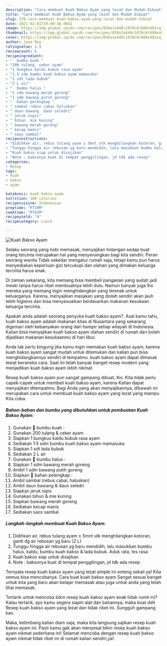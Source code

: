 ```yaml
---
description: "Cara membuat Kuah Bakso Ayam yang lezat dan Mudah Dibuat"
title: "Cara membuat Kuah Bakso Ayam yang lezat dan Mudah Dibuat"
slug: 578-cara-membuat-kuah-bakso-ayam-yang-lezat-dan-mudah-dibuat
date: 2021-02-01T19:40:38.965Z
image: https://img-global.cpcdn.com/recipes/03ba1e440c1078c8/680x482cq70/kuah-bakso-ayam-foto-resep-utama.jpg
thumbnail: https://img-global.cpcdn.com/recipes/03ba1e440c1078c8/680x482cq70/kuah-bakso-ayam-foto-resep-utama.jpg
cover: https://img-global.cpcdn.com/recipes/03ba1e440c1078c8/680x482cq70/kuah-bakso-ayam-foto-resep-utama.jpg
author: Jane Roy
ratingvalue: 3.9
reviewcount: 6
recipeingredient:
- "  bumbu kuah "
- "200 tulang  ceker ayam"
- "1 bungkus kaldu bubuk rasa ayam"
- "1.5 sdm bumbu kuah bakso ayam mamasuka"
- "1 sdt lada bubuk"
- "2 L air"
- "  bumbu halus "
- "1 sdm bawang merah goreng"
- "1 sdm bawang putih goreng"
- "  bahan pelengkap "
- " sambal rebus cabai haluskan"
- " daun bawang  daun seledri"
- " jeruk nipis"
- " bihun  mie kuning"
- " bawang merah goreng"
- " kecap manis"
- " saos sambal"
recipeinstructions:
- "Didihkan air, rebus tulang ayam ± 5mnt utk menghilangkan kotoran, ganti dg air rebusan yg baru (2 L)"
- "Tunggu hingga air rebusan yg baru mendidih, lalu masukkan bumbu halus, kaldu, bumbu kuah bakso &amp; lada bubuk. Aduk rata, tes rasa"
- "Kuah bakso siap untuk disajikan"
- "Note : baksonya buat di tempat penggilingan, jd tdk ada resep"
categories:
- Resep
tags:
- kuah
- bakso
- ayam

katakunci: kuah bakso ayam 
nutrition: 189 calories
recipecuisine: Indonesian
preptime: "PT19M"
cooktime: "PT42M"
recipeyield: "4"
recipecategory: Lunch

---
```



![Kuah Bakso Ayam](https://img-global.cpcdn.com/recipes/03ba1e440c1078c8/680x482cq70/kuah-bakso-ayam-foto-resep-utama.jpg)

Selaku seorang yang hobi memasak, menyajikan hidangan sedap buat orang tercinta merupakan hal yang menyenangkan bagi kita sendiri. Peran seorang  wanita Tidak sekedar mengatur rumah saja, tetapi kamu pun harus menyediakan keperluan gizi tercukupi dan olahan yang dimakan keluarga tercinta harus enak.

Di zaman  sekarang, kita memang bisa membeli panganan yang sudah jadi meski tanpa harus ribet membuatnya lebih dulu. Namun banyak juga lho mereka yang memang ingin menghidangkan yang terenak untuk keluarganya. Karena, menyajikan masakan yang diolah sendiri akan jauh lebih higienis dan bisa menyesuaikan berdasarkan makanan kesukaan keluarga tercinta. 



Apakah anda adalah seorang penyuka kuah bakso ayam?. Asal kamu tahu, kuah bakso ayam adalah makanan khas di Nusantara yang sekarang digemari oleh kebanyakan orang dari hampir setiap wilayah di Indonesia. Kalian bisa menyajikan kuah bakso ayam olahan sendiri di rumah dan boleh dijadikan makanan kesukaanmu di hari libur.

Anda tak perlu bingung jika kamu ingin memakan kuah bakso ayam, karena kuah bakso ayam sangat mudah untuk ditemukan dan kalian pun bisa menghidangkannya sendiri di tempatmu. kuah bakso ayam dapat dimasak lewat beraneka cara. Saat ini telah banyak banget resep modern yang menjadikan kuah bakso ayam lebih nikmat.

Resep kuah bakso ayam pun sangat gampang dibuat, lho. Kita tidak perlu capek-capek untuk membeli kuah bakso ayam, karena Kalian dapat menyajikan ditempatmu. Bagi Anda yang akan menyajikannya, dibawah ini merupakan cara untuk membuat kuah bakso ayam yang lezat yang mampu Kita coba.

<!--inarticleads1-->

##### Bahan-bahan dan bumbu yang dibutuhkan untuk pembuatan Kuah Bakso Ayam:

1. Gunakan  🥥 bumbu kuah :
1. Gunakan 200 tulang &amp; ceker ayam
1. Siapkan 1 bungkus kaldu bubuk rasa ayam
1. Sediakan 1.5 sdm bumbu kuah bakso ayam mamasuka
1. Siapkan 1 sdt lada bubuk
1. Sediakan 2 L air
1. Gunakan  🥥 bumbu halus :
1. Siapkan 1 sdm bawang merah goreng
1. Ambil 1 sdm bawang putih goreng
1. Siapkan  🥥 bahan pelengkap :
1. Ambil  sambal (rebus cabai, haluskan)
1. Ambil  daun bawang &amp; daun seledri
1. Siapkan  jeruk nipis
1. Gunakan  bihun &amp; mie kuning
1. Siapkan  bawang merah goreng
1. Sediakan  kecap manis
1. Sediakan  saos sambal




<!--inarticleads2-->

##### Langkah-langkah membuat Kuah Bakso Ayam:

1. Didihkan air, rebus tulang ayam ± 5mnt utk menghilangkan kotoran, ganti dg air rebusan yg baru (2 L)
1. Tunggu hingga air rebusan yg baru mendidih, lalu masukkan bumbu halus, kaldu, bumbu kuah bakso &amp; lada bubuk. Aduk rata, tes rasa
1. Kuah bakso siap untuk disajikan
1. Note : baksonya buat di tempat penggilingan, jd tdk ada resep




Ternyata resep kuah bakso ayam yang lezat simple ini enteng sekali ya! Kita semua bisa mencobanya. Cara buat kuah bakso ayam Sangat sesuai banget untuk kita yang baru akan belajar memasak atau juga untuk anda yang telah lihai memasak.

Tertarik untuk mencoba bikin resep kuah bakso ayam enak tidak rumit ini? Kalau tertarik, ayo kamu segera siapin alat dan bahannya, maka buat deh Resep kuah bakso ayam yang lezat dan tidak ribet ini. Sungguh gampang kan. 

Maka, ketimbang kalian diam saja, maka kita langsung sajikan resep kuah bakso ayam ini. Pasti kamu gak akan menyesal bikin resep kuah bakso ayam nikmat sederhana ini! Selamat mencoba dengan resep kuah bakso ayam nikmat tidak ribet ini di rumah kalian sendiri,ya!.

